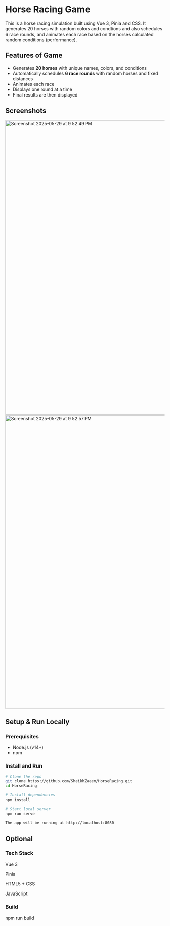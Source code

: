 # Horse Racing Game 

This is a horse racing simulation built using Vue 3, Pinia and CSS. It generates 20 horses with random colors and condtions and also schedules 6 race rounds, and animates each race based on the horses calculated random conditions (performance).  

## Features of Game

- Generates **20 horses** with unique names, colors, and conditions
- Automatically schedules **6 race rounds** with random horses and fixed distances
- Animates each race
- Displays one round at a time
- Final results are then displayed
  
  
## Screenshots  
<img width="928" alt="Screenshot 2025-05-29 at 9 52 49 PM" src="https://github.com/user-attachments/assets/e5f488b3-a64d-493b-91c9-a0232ef36d65" />

      
<img width="925" alt="Screenshot 2025-05-29 at 9 52 57 PM" src="https://github.com/user-attachments/assets/325b5c7d-45ff-47a2-a849-a108ab72a09f" />
  
## Setup & Run Locally

### Prerequisites

- Node.js (v14+)
- npm
  
### Install and Run

```bash
# Clone the repo
git clone https://github.com/SheikhZaeem/HorseRacing.git
cd HorseRacing

# Install dependencies
npm install

# Start local server
npm run serve

The app will be running at http://localhost:8080

```
  
## Optional

### Tech Stack

Vue 3 

Pinia

HTML5 + CSS

JavaScript

### Build
npm run build

